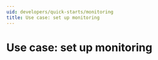 ```yaml
---
uid: developers/quick-starts/monitoring
title: Use case: set up monitoring
---
```


# Use case: set up monitoring
